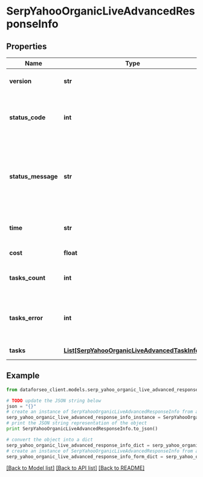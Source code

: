 # SerpYahooOrganicLiveAdvancedResponseInfo


## Properties

Name | Type | Description | Notes
------------ | ------------- | ------------- | -------------
**version** | **str** | the current version of the API | [optional] 
**status_code** | **int** | general status code you can find the full list of the response codes here | [optional] 
**status_message** | **str** | general informational message you can find the full list of general informational messages here | [optional] 
**time** | **str** | total execution time, seconds | [optional] 
**cost** | **float** | total tasks cost, USD | [optional] 
**tasks_count** | **int** | the number of tasks in the tasks array | [optional] 
**tasks_error** | **int** | the number of tasks in the tasks array returned with an error | [optional] 
**tasks** | [**List[SerpYahooOrganicLiveAdvancedTaskInfo]**](SerpYahooOrganicLiveAdvancedTaskInfo.md) | array of tasks | [optional] 

## Example

```python
from dataforseo_client.models.serp_yahoo_organic_live_advanced_response_info import SerpYahooOrganicLiveAdvancedResponseInfo

# TODO update the JSON string below
json = "{}"
# create an instance of SerpYahooOrganicLiveAdvancedResponseInfo from a JSON string
serp_yahoo_organic_live_advanced_response_info_instance = SerpYahooOrganicLiveAdvancedResponseInfo.from_json(json)
# print the JSON string representation of the object
print SerpYahooOrganicLiveAdvancedResponseInfo.to_json()

# convert the object into a dict
serp_yahoo_organic_live_advanced_response_info_dict = serp_yahoo_organic_live_advanced_response_info_instance.to_dict()
# create an instance of SerpYahooOrganicLiveAdvancedResponseInfo from a dict
serp_yahoo_organic_live_advanced_response_info_form_dict = serp_yahoo_organic_live_advanced_response_info.from_dict(serp_yahoo_organic_live_advanced_response_info_dict)
```
[[Back to Model list]](../README.md#documentation-for-models) [[Back to API list]](../README.md#documentation-for-api-endpoints) [[Back to README]](../README.md)


